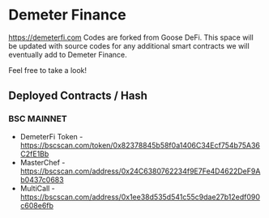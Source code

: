 # Demeter Finance

https://demeterfi.com 
Codes are forked from Goose DeFi.
This space will be updated with source codes for any additional smart contracts we will eventually add to Demeter Finance.

Feel free to take a look!

## Deployed Contracts / Hash

### BSC MAINNET

- DemeterFi Token - https://bscscan.com/token/0x82378845b58f0a1406C34Ecf754b75A36C2fE1Bb
- MasterChef - https://bscscan.com/address/0x24C6380762234f9E7Fe4D4622DeF9Ab0437c0683
- MultiCall - https://bscscan.com/address/0x1ee38d535d541c55c9dae27b12edf090c608e6fb
